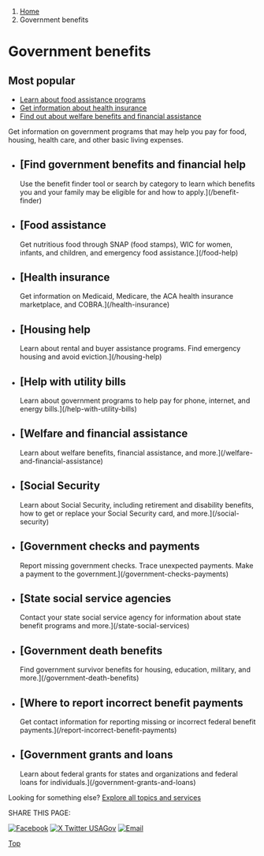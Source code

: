1. [Home](/)
2. Government benefits

Government benefits
===================

Most popular
------------

* [Learn about food assistance programs](/food-help)
* [Get information about health insurance](/health-insurance)
* [Find out about welfare benefits and financial assistance](/welfare-and-financial-assistance)

Get information on government programs that may help you pay for food, housing, health care, and other basic living expenses.

* [Find government benefits and financial help
  -------------------------------------------

  Use the benefit finder tool or search by category to learn which benefits you and your family may be eligible for and how to apply.](/benefit-finder)
* [Food assistance
  ---------------

  Get nutritious food through SNAP (food stamps), WIC for women, infants, and children, and emergency food assistance.](/food-help)
* [Health insurance
  ----------------

  Get information on Medicaid, Medicare, the ACA health insurance marketplace, and COBRA.](/health-insurance)
* [Housing help
  ------------

  Learn about rental and buyer assistance programs. Find emergency housing and avoid eviction.](/housing-help)
* [Help with utility bills
  -----------------------

  Learn about government programs to help pay for phone, internet, and energy bills.](/help-with-utility-bills)
* [Welfare and financial assistance
  --------------------------------

  Learn about welfare benefits, financial assistance, and more.](/welfare-and-financial-assistance)
* [Social Security
  ---------------

  Learn about Social Security, including retirement and disability benefits, how to get or replace your Social Security card, and more.](/social-security)
* [Government checks and payments
  ------------------------------

  Report missing government checks. Trace unexpected payments. Make a payment to the government.](/government-checks-payments)
* [State social service agencies
  -----------------------------

  Contact your state social service agency for information about state benefit programs and more.](/state-social-services)
* [Government death benefits
  -------------------------

  Find government survivor benefits for housing, education, military, and more.](/government-death-benefits)
* [Where to report incorrect benefit payments
  ------------------------------------------

  Get contact information for reporting missing or incorrect federal benefit payments.](/report-incorrect-benefit-payments)
* [Government grants and loans
  ---------------------------

  Learn about federal grants for states and organizations and federal loans for individuals.](/government-grants-and-loans)

Looking for something else?
[Explore all topics and services](/#all-topics-header)

SHARE THIS PAGE:

[![Facebook](/themes/custom/usagov/images/social-media-icons/Facebook_Icon.svg)](https://www.facebook.com/sharer/sharer.php?u=https://www.usa.gov/benefits&v=3)
[![X Twitter USAGov](/themes/custom/usagov/images/social-media-icons/X_Twitter_Icon.svg?version=2)](https://twitter.com/intent/tweet?source=webclient&text=https://www.usa.gov/benefits)
[![Email](/themes/custom/usagov/images/social-media-icons/Email_Icon.svg?version=2)](mailto:?subject=https://www.usa.gov/benefits)

[Top](#main-content)
